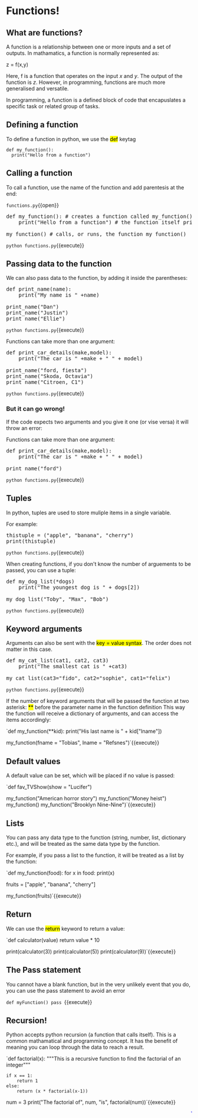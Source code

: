 # Functions!

## What are functions?

A function is a relationship between one or more inputs and a set of outputs. In mathamatics, a function is normally represented as:

z = f(x,y)

Here, f is a function that operates on the input *x* and *y*. The output of the function is *z*. However, in programming, functions are much more generalised and versatile.

In programming, a function is a defined block of code that encapuslates a specific task or related group of tasks.
## Defining a function

To define a function in python, we use the <mark>def</mark> keytag

```
def my_function():
  print("Hello from a function")
```

## Calling a function

To call a function, use the name of the function and add parentesis at the end:

`functions.py`{{open}}

<pre class="file" data-filename="functions.py" data-target="replace">
def my_function(): # creates a function called my_function()
    print("Hello from a function") # the function itself prints the string "Hello from a function"

my_function() # calls, or runs, the function my_function()
</pre>

`python functions.py`{{execute}}

## Passing data to the function

We can also pass data to the function, by adding it inside the parentheses:

<pre class="file" data-filename="functions.py" data-target="replace">
def print_name(name):
    print("My name is " +name)

print_name("Dan")
print_name("Justin")
print_name("Ellie")
</pre>

`python functions.py`{{execute}}

Functions can take more than one argument:

<pre class="file" data-filename="functions.py" data-target="replace">
def print_car_details(make,model):
    print("The car is " +make + " " + model)

print_name("ford, fiesta")
print_name("Skoda, Octavia")
print_name("Citroen, C1")
</pre>

`python functions.py`{{execute}}

### But it can go wrong! 

If the code expects two arguments and you give it one (or vise versa) it will throw an error:

Functions can take more than one argument:

<pre class="file" data-filename="functions.py" data-target="replace">
def print_car_details(make,model):
    print("The car is " +make + " " + model)

print_name("ford")
</pre>

`python functions.py`{{execute}}

## Tuples
In python, tuples are used to store muliple items in a single variable. 

For example:

<pre class="file" data-filename="functions.py" data-target="replace">
thistuple = ("apple", "banana", "cherry")
print(thistuple)
</pre>

`python functions.py`{{execute}}

When creating functions, if you don't know the number of arguements to be passed, you can use a tuple:

<pre class="file" data-filename="functions.py" data-target="replace">
def my_dog_list(*dogs)
    print("The youngest dog is " + dogs[2])

my_dog_list("Toby", "Max", "Bob")
</pre>

`python functions.py`{{execute}}

## Keyword arguments

Arguments can also be sent with the <mark>key = value syntax</mark>. The order does not matter in this case.

<pre class="file" data-filename="functions.py" data-target="replace">
def my_cat_list(cat1, cat2, cat3)
    print("The smallest cat is " +cat3)

my_cat_list(cat3="fido", cat2="sophie", cat1="felix")
</pre>

`python functions.py`{{execute}}

If the number of keyword arguments that will be passed the function at two asterisk: <mark>**</mark> before the parameter name in the function definition
This way the function will receive a dictionary of arguments, and can access the items accordingly:

`def my_function(**kid):
  print("His last name is " + kid["lname"])

my_function(fname = "Tobias", lname = "Refsnes")`{{execute}}


## Default values
A default value can be set, which will be placed if no value is passed:

`def fav_TVShow(show = "Lucifer")

my_function("American horror story")
my_function("Money heist")
my_function()
my_function("Brooklyn Nine-Nine")`{{execute}}

## Lists
You can pass any data type to the function (string, number, list, dictionary etc.), and will be treated as the same data type by the function.

For example, if you pass a list to the function, it will be treated as a list by the function:

`def my_function(food):
  for x in food:
    print(x)

fruits = ["apple", "banana", "cherry"]

my_function(fruits)`{{execute}}

## Return
We can use the <mark>return</mark> keyword to return a value:

`def calculator(value)
    return value * 10

print(calculator(3))
print(calculator(5))
print(calculator(9))`{{execute}}

## The Pass statement
You cannot have a blank function, but in the very unlikely event that you do, you can use the pass statement to avoid an error

`def myFunction()
    pass
`{{execute}}

## Recursion!
Python accepts python recursion (a function that calls itself). This is a common mathamatical and programming concept. It has the benefit of meaning you can loop through the data to reach a result.

`def factorial(x):
    """This is a recursive function
    to find the factorial of an integer"""

    if x == 1:
        return 1
    else:
        return (x * factorial(x-1))


num = 3
print("The factorial of", num, "is", factorial(num))`{{execute}}

<marquee style='color: blue;'><b>Yay you've completed part 2!</b></marquee>
